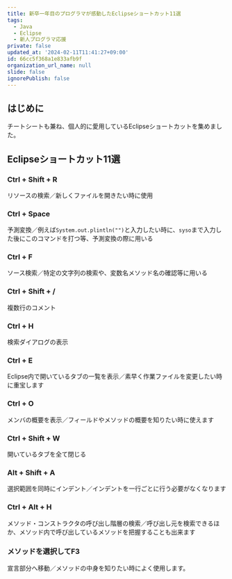 ```yaml
---
title: 新卒一年目のプログラマが感動したEclipseショートカット11選
tags:
  - Java
  - Eclipse
  - 新人プログラマ応援
private: false
updated_at: '2024-02-11T11:41:27+09:00'
id: 66cc5f368a1e833afb9f
organization_url_name: null
slide: false
ignorePublish: false
---
```

## はじめに

チートシートも兼ね、個人的に愛用しているEclipseショートカットを集めました。

## Eclipseショートカット11選

### Ctrl + Shift + R

リソースの検索／新しくファイルを開きたい時に使用

### Ctrl + Space

予測変換／例えば`System.out.plintln("")`と入力したい時に、`syso`まで入力した後にこのコマンドを打つ等、予測変換の際に用いる

### Ctrl + F

ソース検索／特定の文字列の検索や、変数名メソッド名の確認等に用いる

### Ctrl + Shift + /

複数行のコメント

### Ctrl + H

検索ダイアログの表示

### Ctrl + E

Eclipse内で開いているタブの一覧を表示／素早く作業ファイルを変更したい時に重宝します

### Ctrl + O

メンバの概要を表示／フィールドやメソッドの概要を知りたい時に使えます

### Ctrl + Shift + W

開いているタブを全て閉じる

### Alt + Shift + A

選択範囲を同時にインデント／インデントを一行ごとに行う必要がなくなります

### Ctrl + Alt + H

メソッド・コンストラクタの呼び出し階層の検索／呼び出し元を検索できるほか、メソッド内で呼び出しているメソッドを把握することも出来ます

### メソッドを選択してF3

宣言部分へ移動／メソッドの中身を知りたい時によく使用します。
